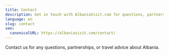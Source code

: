 ```yaml
---
title: Contact
description: Get in touch with AlbaniaVisit.com for questions, partnerships, or travel advice.
language: en
slug: contact
seo:
  canonicalURL: https://albaniavisit.com/contact/
---
```


Contact us for any questions, partnerships, or travel advice about Albania.
